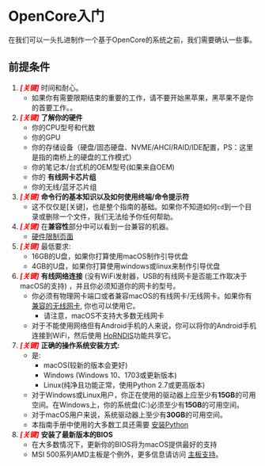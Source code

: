 # OpenCore入门

在我们可以一头扎进制作一个基于OpenCore的系统之前，我们需要确认一些事。

## 前提条件

1. <span style="color:red">_**[关键]**_</span> 时间和耐心。
   * 如果你有需要限期结束的重要的工作，请不要开始黑苹果，黑苹果不是你的首要工作。。
2. <span style="color:red">_**[关键]**_</span> **了解你的硬件**
   * 你的CPU型号和代数
   * 你的GPU
   * 你的存储设备（硬盘/固态硬盘、NVME/AHCI/RAID/IDE配置，PS：这里是指的南桥上的硬盘的工作模式）
   * 你的笔记本/台式机的OEM型号(如果来自OEM)
   * 你的 **有线网卡芯片组**
   * 你的无线/蓝牙芯片组
3. <span style="color:red">_**[关键]**_</span> **命令行的基本知识以及如何使用终端/命令提示符**
   * 这不仅仅是[关键]，也是整个指南的基础。如果你不知道如何`cd`到一个目录或删除一个文件，我们无法给予你任何帮助。
4. <span style="color:red">_**[关键]**_</span> 在**兼容性**部分中可以看到一台兼容的机器。
   * [硬件限制页面](macos-limits.md)
5. <span style="color:red">_**[关键]**_</span> 最低要求:
   * 16GB的U盘，如果你打算使用macOS制作引导优盘
   * 4GB的U盘，如果你打算使用windows或linux来制作引导优盘
6. <span style="color:red">_**[关键]**_</span> **有线网络连接** (没有WiFi发射器，USB的有线网卡是否能工作取决于macOS的支持) ，并且你必须知道你的网卡的型号。
   * 你必须有物理网卡端口或者兼容macOS的有线网卡/无线网卡。如果你有 [兼容的无线网卡](https://sumingyd.github.io/Wireless-Buyers-Guide/), 你也可以使用它。
     * 请注意，macOS不支持大多数无线网卡
   * 对于不能使用网络但有Android手机的人来说，你可以将你的Android手机连接到WiFi，然后使用 [HoRNDIS](https://joshuawise.com/horndis#available_versions)功能共享它。
7. <span style="color:red">_**[关键]**_</span> **正确的操作系统安装方式:**
   * 是:
     * macOS(较新的版本会更好)
     * Windows (Windows 10、1703或更新版本)
     * Linux(纯净且功能正常，使用Python 2.7或更高版本)
   * 对于Windows或Linux用户，你正在使用的驱动器上应至少有**15GB**的可用空间。在Windows上，你的系统盘(C:)必须至少有**15GB**的可用空间。
   * 对于macOS用户来说，系统驱动器上至少有**30GB**的可用空间。
   * 本指南手册中使用的大多数工具还需要 [安装Python](https://www.python.org/downloads/)
8. <span style="color:red">_**[关键]**_</span> **安装了最新版本的BIOS**
   * 在大多数情况下，更新你的BIOS将为macOS提供最好的支持
   * MSI 500系列AMD主板是个例外，更多信息请访问 [主板支持](macos-limits.md#motherboard-support)。
